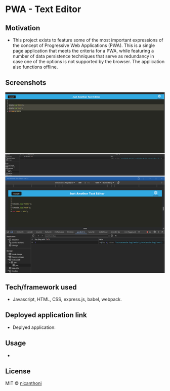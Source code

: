 # PWA - Text Editor

## Motivation
- This project exists to feature some of the most important expressions of the concept of Progressive Web Applications (PWA). This is a single page application that meets the criteria for a PWA, while featuring a number of data persistence techniques that serve as redundancy in case one of the options is not supported by the browser. The application also functions offline.

## Screenshots

![ScreenShot](./screenshots/Screenshot%201.png)
![ScreenShot](./screenshots/Screenshot%202.png)
![ScreenShot](./screenshots/Screenshot%203.png)

## Tech/framework used
- Javascript, HTML, CSS, express.js, babel, webpack.

## Deployed application link
- Deplyed application: 

## Usage
-

## License
MIT © [nicanthoni]()